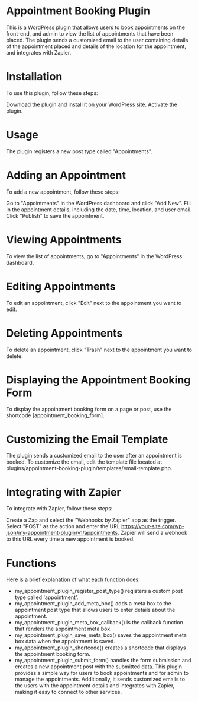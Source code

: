 
# Appointment Booking Plugin
This is a WordPress plugin that allows users to book appointments on the front-end, and admin to view the list of appointments that have been placed. The plugin sends a customized email to the user containing details of the appointment placed and details of the location for the appointment, and integrates with Zapier.

# Installation
To use this plugin, follow these steps:

Download the plugin and install it on your WordPress site.
Activate the plugin.
# Usage
The plugin registers a new post type called "Appointments".

# Adding an Appointment
To add a new appointment, follow these steps:

Go to "Appointments" in the WordPress dashboard and click "Add New".
Fill in the appointment details, including the date, time, location, and user email.
Click "Publish" to save the appointment.
# Viewing Appointments
To view the list of appointments, go to "Appointments" in the WordPress dashboard.

# Editing Appointments
To edit an appointment, click "Edit" next to the appointment you want to edit.

# Deleting Appointments
To delete an appointment, click "Trash" next to the appointment you want to delete.

# Displaying the Appointment Booking Form
To display the appointment booking form on a page or post, use the shortcode [appointment_booking_form].

# Customizing the Email Template
The plugin sends a customized email to the user after an appointment is booked. To customize the email, edit the template file located at plugins/appointment-booking-plugin/templates/email-template.php.

# Integrating with Zapier
To integrate with Zapier, follow these steps:

Create a Zap and select the "Webhooks by Zapier" app as the trigger.
Select "POST" as the action and enter the URL https://your-site.com/wp-json/my-appointment-plugin/v1/appointments.
Zapier will send a webhook to this URL every time a new appointment is booked.
# Functions
Here is a brief explanation of what each function does:

- my_appointment_plugin_register_post_type() registers a custom post type called 'appointment'.
- my_appointment_plugin_add_meta_box() adds a meta box to the appointment post type that allows users to enter details about the appointment.
- my_appointment_plugin_meta_box_callback() is the callback function that renders the appointment meta box.
- my_appointment_plugin_save_meta_box() saves the appointment meta box data when the appointment is saved.
- my_appointment_plugin_shortcode() creates a shortcode that displays the appointment booking form.
- my_appointment_plugin_submit_form() handles the form submission and creates a new appointment post with the submitted data.
This plugin provides a simple way for users to book appointments and for admin to manage the appointments. 
Additionally, it sends customized emails to the users with the appointment details and integrates with Zapier, making it easy to connect to other services.
